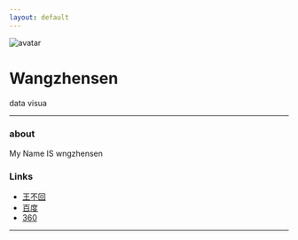```yaml
---
layout: default
---
```


![avatar](haha,png)

# Wangzhensen

data visua

- - -

### about

My Name IS wngzhensen

### Links

 * [王不回](https://sen1998.cn)
  * [百度](https://baidu.com)
  * [360](https://JD.com)

- - -
